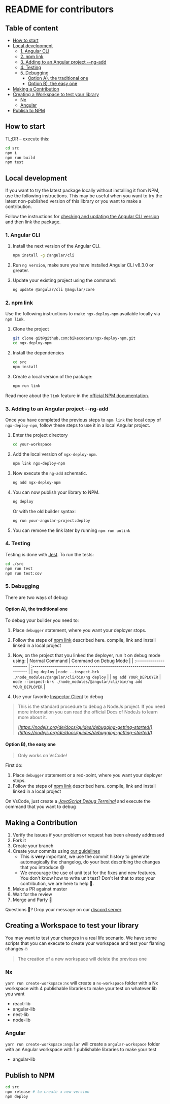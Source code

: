 # README for contributors <!-- omit in toc -->

## Table of content  <!-- omit in toc -->

- [How to start](#how-to-start)
- [Local development](#local-development)
  - [1. Angular CLI](#1-angular-cli)
  - [2. npm link](#2-npm-link)
  - [3. Adding to an Angular project --ng-add](#3-adding-to-an-angular-project---ng-add)
  - [4. Testing](#4-testing)
  - [5. Debugging](#5-debugging)
    - [Option A), the traditional one](#option-a-the-traditional-one)
    - [Option B), the easy one](#option-b-the-easy-one)
- [Making a Contribution](#making-a-contribution)
- [Creating a Workspace to test your library](#creating-a-workspace-to-test-your-library)
  - [Nx](#nx)
  - [Angular](#angular)
- [Publish to NPM](#publish-to-npm)

## How to start

TL;DR – execute this:

```sh
cd src
npm i
npm run build
npm test
```

## Local development

If you want to try the latest package locally without installing it from NPM, use the following instructions.
This may be useful when you want to try the latest non-published version of this library or you want to make a contribution.

Follow the instructions for [checking and updating the Angular CLI version](#angular-cli) and then link the package.

### 1. Angular CLI

1. Install the next version of the Angular CLI.

   ```sh
   npm install -g @angular/cli
   ```

2. Run `ng version`, make sure you have installed Angular CLI v8.3.0 or greater.

3. Update your existing project using the command:

   ```sh
   ng update @angular/cli @angular/core
   ```

### 2. npm link

Use the following instructions to make `ngx-deploy-npm` available locally via `npm link`.

1. Clone the project

   ```sh
   git clone git@github.com:bikecoders/ngx-deploy-npm.git
   cd ngx-deploy-npm
   ```

2. Install the dependencies

   ```sh
   cd src
   npm install
   ```

3. Create a local version of the package:

   ```sh
   npm run link
   ```

Read more about the `link` feature in the [official NPM documentation](https://docs.npmjs.com/cli/link).

### 3. Adding to an Angular project --ng-add

Once you have completed the previous steps to `npm link` the local copy of `ngx-deploy-npm`, follow these steps to use it in a local Angular project.

1. Enter the project directory

   ```sh
   cd your-workspace
   ```

2. Add the local version of `ngx-deploy-npm`.

   ```sh
   npm link ngx-deploy-npm
   ```

3. Now execute the `ng-add` schematic.

   ```sh
   ng add ngx-deploy-npm
   ```

4. You can now publish your library to NPM.

   ```sh
   ng deploy
   ```

   Or with the old builder syntax:

   ```sh
   ng run your-angular-project:deploy
   ```

5. You can remove the link later by running `npm run unlink`

### 4. Testing

Testing is done with [Jest](https://jestjs.io/).
To run the tests:

```sh
cd ./src
npm run test
npm run test:cov
```

### 5. Debugging

There are two ways of debug:

#### Option A), the traditional one

To debug your builder you need to:

1. Place `debugger` statement, where you want your deployer stops.
2. Follow the steps of [npm link](#2-npm-link) described here. compile, link and install linked in a local project
3. Now, on the project that you linked the deployer, run it on debug mode using:
    | Normal Command         | Command on Debug Mode                                                     |
    | :--------------------- | :------------------------------------------------------------------------ |
    | `ng deploy`            | `node --inspect-brk ./node_modules/@angular/cli/bin/ng deploy`            |
    | `ng add YOUR_DEPLOYER` | `node --inspect-brk ./node_modules/@angular/cli/bin/ng add YOUR_DEPLOYER` |

4. Use your favorite [Inspector Client](https://nodejs.org/de/docs/guides/debugging-getting-started/#inspector-clients) to debug

> This is the standard procedure to debug a NodeJs project. If you need more information you can read the official Docs of NodeJs to learn more about it.
>
> _[https://nodejs.org/de/docs/guides/debugging-getting-started/](https://nodejs.org/de/docs/guides/debugging-getting-started/)_

#### Option B), the easy one

> Only works on VsCode!

First do:

1. Place `debugger` statement or a red-point, where you want your deployer stops.
2. Follow the steps of [npm link](#2-npm-link) described here. compile, link and install linked in a local project

On VsCode, just create a [_JavaScript Debug Terminal_](https://code.visualstudio.com/docs/nodejs/nodejs-debugging#_javascript-debug-terminal) and execute the command that you want to debug

## Making a Contribution

1. Verify the issues if your problem or request has been already addressed
2. Fork it
3. Create your branch
4. Create your commits using [our guidelines](https://www.conventionalcommits.org/en/v1.0.0/)
   - This is **very** important, we use the commit history to generate automagically the changelog, do your best describing the changes that you introduce 😄
   - We encourage the use of unit test for the fixes and new features. You don't know how to write unit test? Don't let that to stop your contribution, we are here to help 👋.
5. Make a PR against master
6. Wait for the review
7. Merge and Party 🎉

Questions 🤔? Drop your message on our [discord server](https://discord.gg/cPa78y6rXn)

## Creating a Workspace to test your library

You may want to test your changes in a real life scenario.
We have some scripts that you can execute to create your workspace
and test your flaming changes 🔥

> The creation of a new workspace will delete the previous one

### Nx

`yarn run create-workspace:nx` will create a `nx-workspace` folder with a Nx workspace with
4 publishable libraries to make your test on whatever lib you want

- react-lib
- angular-lib
- nest-lib
- node-lib

### Angular

`yarn run create-workspace:angular` will create a `angular-workspace` folder with an Angular workspace with
1 publishable libraries to make your test

- angular-lib

## Publish to NPM

```sh
cd src
npm release # to create a new version
npm deploy
```
